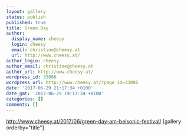```yaml
---
layout: gallery
status: publish
published: true
title: Green Day
author:
  display_name: cheesy
  login: cheesy
  email: christine@cheesy.at
  url: http://www.cheesy.at/
author_login: cheesy
author_email: christine@cheesy.at
author_url: http://www.cheesy.at/
wordpress_id: 33086
wordpress_url: http://www.cheesy.at/?page_id=33086
date: '2017-06-29 21:17:34 +0100'
date_gmt: '2017-06-29 19:17:34 +0100'
categories: []
comments: []
---
```

http://www.cheesy.at/2017/06/green-day-am-belsonic-festival/
[gallery orderby="title"]
